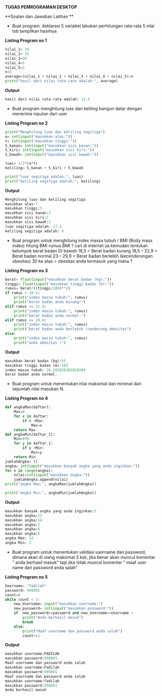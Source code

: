**TUGAS PEMROGRAMAN DESKTOP**

**Soalan dan Jawaban Latihan **

- Buat program. deklarasi 5 variabel lakukan perhitungan rata-rata 5 nilai tsb tampilkan hasilnya 

**Listing Program no 1**

```python
nilai_1= 10
nilai_2= 35
nilai_3=20
nilai_4=5
nilai_5=2
n=5
average=(nilai_1 + nilai_2 + nilai_3 + nilai_4 + nilai_5)/n
print("hasil dari nilai rata-rata adalah:", average)

```

**Output**

```python
hasil dari nilai rata-rata adalah: 14.4
```

- Buat program menghitung luas dan keliling bangun datar dengan menerima inputan dari user 


**Listing Program no 2**

```python
print("Menghitung luas dan keliling segitiga")
a= int(input("masukkan alas:"))
t= int(input("masukkan tinggi:"))
S_kanan= int(input("masukkan sisi kanan:"))
S_kiri= int(input("masukkan sisi kiri:"))
S_bawah= int(input("masukkan sisi bawah:"))

luas= 1/2*(a*t)
keliling= S_kanan + S_kiri + S_bawah

print("luas segitiga adalah:", luas)
print("keliling segitiga adalah:", keliling)

```

**Output**

```python
Menghitung luas dan keliling segitiga
masukkan alas:7
masukkan tinggi:5
masukkan sisi kanan:2
masukkan sisi kiri:2
masukkan sisi bawah:2
luas segitiga adalah: 17.5
keliling segitiga adalah: 6
```

- Buat program untuk menghitung index massa tubuh / BMI (Body mass index) hitung BMI rumus BMI ? cari di internet ya kemudan tentukan kelompok berat badan Di bawah 18,5 = Berat badan kurang 18,5 – 22,9 = Berat badan normal 23 – 29,9 = Berat badan berlebih (kecenderungan obesitas) 30 ke atas = obesitas anda termasuk yang mana ?


**Listing Program no 3**

```python
berat= float(input("masukkan berat badan (kg):"))
tinggi= float(input("masukkan tinggi badan (m):"))
rumus= berat/((tinggi/100)**2)
if rumus < 18.5:
    print("index massa tubuh:", rumus)
    print("berat badan anda kurang!")
elif rumus <= 22.9:
    print("index massa tubuh:", rumus)
    print("berat badan anda normal.")
elif rumus <= 29.9:
    print("index massa tubuh:", rumus)
    print("berat badan anda berlebih (cenderung obesitas")
else:
    print("index massa tubuh:", rumus)
    print("anda obesitas !")
```

**Output**

```python
masukkan berat badan (kg):55
masukkan tinggi badan (m):165
index massa tubuh: 20.202020202020204
berat badan anda normal.
```

- Buat program untuk menentukan nilai maksimal dan minimal dari sejumlah nilai masukan N.


**Listing Program no 4**

```python
def angkaMax(daftar):
    Max=0
    for x in daftar:
        if x >Max:
            Max=x
    return Max
def angkaMin(daftar_1):
    Min=999
    for y in daftar_1:
        if y <Min:
            Min=y
    return Min
jumlahAngka= []
angka= int(input("masukkan banyak angka yang anda inginkan:"))
for n in range(angka):
    nilai=int(input("masukkan angka:"))
    jumlahAngka.append(nilai)
print("angka Max:", angkaMax(jumlahAngka))

print("angka Min:", angkaMin(jumlahAngka))
```

**Output**

```python
masukkan banyak angka yang anda inginkan:5
masukkan angka:12
masukkan angka:14
masukkan angka:2
masukkan angka:6
masukkan angka:8
angka Max: 14
angka Min: 2
```

- Buat program untuk menentukan validasi username dan password, dimana akan di ulang maksimal 3 kali, jika benar akan muncul komentar ” anda berhasil masuk” tapi jika tidak muncul komentar ” maaf user name dan password anda salah”


**Listing Program no 5**

```python
Username= "fadilah"
password= 990801
count=0
while count < 3:
    new_Username= input("masukkan username:")
    new_password= int(input("masukkan password:"))
    if  new_password==password and new_Username==Username : 
        print("Anda berhasil masuk")
        break
    else:
        print("Maaf username dan password anda salah")
        count+=1

```

**Output**

```python
masukkan username:FADILAH
masukkan password:990801
Maaf username dan password anda salah
masukkan username:Fadilah
masukkan password:990801
Maaf username dan password anda salah
masukkan username:fadilah
masukkan password:990801
Anda berhasil masuk
```

